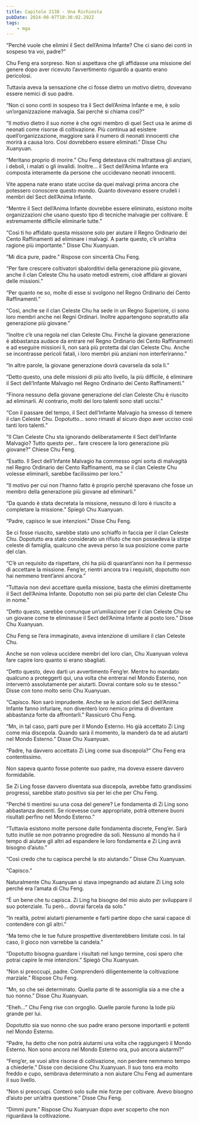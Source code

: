 ```yaml
---
title: Capitolo 2138 - Una Richiesta
pubDate: 2024-08-07T10:36:02.292Z
tags:
    - mga
---
```



“Perché vuole che elimini il Sect dell’Anima Infante? Che ci siano dei conti in sospeso tra voi, padre?”

Chu Feng era sorpreso. Non si aspettava che gli affidasse una missione del genere dopo aver ricevuto l’avvertimento riguardo a quanto erano pericolosi.

Tuttavia aveva la sensazione che ci fosse dietro un motivo dietro, dovevano essere nemici di suo padre.

“Non ci sono conti in sospeso tra il Sect dell’Anima Infante e me, è solo un’organizzazione malvagia. Sai perché si chiama così?”

“Il motivo dietro il suo nome è che ogni membro di quel Sect usa le anime di neonati come risorse di coltivazione. Più continua ad esistere quell’organizzazione, maggiore sarà il numero di neonati innocenti che morirà a causa loro. Così dovrebbero essere eliminati.” Disse Chu Xuanyuan.

“Meritano proprio di morire.” Chu Feng detestava chi maltrattava gli anziani, i deboli, i malati o gli invalidi. Inoltre… il Sect dell’Anima Infante era composta interamente da persone che uccidevano neonati innocenti.

Vite appena nate erano state uccise da quei malvagi prima ancora che potessero conoscere questo mondo. Quanto dovevano essere crudeli i membri del Sect dell’Anima Infante.

“Mentre il Sect dell’Anima Infante dovrebbe essere eliminato, esistono molte organizzazioni che usano questo tipo di tecniche malvagie per coltivare. È estremamente difficile eliminarle tutte.”

“Così ti ho affidato questa missione solo per aiutare il Regno Ordinario dei Cento Raffinamenti ad eliminare i malvagi. A parte questo, c’è un’altra ragione più importante.” Disse Chu Xuanyuan.

“Mi dica pure, padre.” Rispose con sincerità Chu Feng.

“Per fare crescere coltivatori sbalorditivi della generazione più giovane, anche il clan Celeste Chu ha usato metodi estremi, cioè affidare ai giovani delle missioni.”

“Per quanto ne so, molte di esse si svolgono nel Regno Ordinario dei Cento Raffinamenti.”

“Così, anche se il clan Celeste Chu ha sede in un Regno Superiore, ci sono loro membri anche nei Regni Ordinari. Inoltre appartengono sopratutto alla generazione più giovane.”

“Inoltre c’è una regola nel clan Celeste Chu. Finché la giovane generazione è abbastanza audace da entrare nel Regno Ordinario dei Cento Raffinamenti e ad eseguire missioni lì, non sarà più protetta dal clan Celeste Chu. Anche se incontrasse pericoli fatali, i loro membri più anziani non interferiranno.”

“In altre parole, la giovane generazione dovrà cavarsela da sola lì.”

“Detto questo, una delle missioni di più alto livello, la più difficile, è eliminare il Sect dell’Infante Malvagio nel Regno Ordinario dei Cento Raffinamenti.”

“Finora nessuno della giovane generazione del clan Celeste Chu è riuscito ad eliminarli. Al contrario, molti dei loro talenti sono stati uccisi.”

“Con il passare del tempo, il Sect dell’Infante Malvagio ha smesso di temere il clan Celeste Chu. Dopotutto… sono rimasti al sicuro dopo aver ucciso così tanti loro talenti.”

“Il Clan Celeste Chu sta ignorando deliberatamente il Sect dell’Infante Malvagio? Tutto questo per… fare crescere la loro generazione più giovane?” Chiese Chu Feng.

“Esatto. Il Sect dell’Infante Malvagio ha commesso ogni sorta di malvagità nel Regno Ordinario dei Cento Raffinamenti, ma se il clan Celeste Chu volesse eliminarli, sarebbe facilissimo per loro.”

“Il motivo per cui non l’hanno fatto è proprio perché speravano che fosse un membro della generazione più giovane ad eliminarli.”

“Da quando è stata decretata la missione, nessuno di loro è riuscito a completare la missione.” Spiegò Chu Xuanyuan.

“Padre, capisco le sue intenzioni.” Disse Chu Feng.

Se ci fosse riuscito, sarebbe stato uno schiaffo in faccia per il clan Celeste Chu. Dopotutto era stato considerato un rifiuto che non possedeva la stirpe celeste di famiglia, qualcuno che aveva perso la sua posizione come parte del clan.

“C’è un requisito da rispettare, chi ha più di quarant’anni non ha il permesso di accettare la missione. Feng’er, rientri ancora tra i requisiti, dopotutto non hai nemmeno trent’anni ancora.”

“Tuttavia non devi accettare quella missione, basta che elimini direttamente il Sect dell’Anima Infante. Dopotutto non sei più parte del clan Celeste Chu in nome.”

“Detto questo, sarebbe comunque un’umiliazione per il clan Celeste Chu se un giovane come te eliminasse il Sect dell’Anima Infante al posto loro.” Disse Chu Xuanyuan.

Chu Feng se l’era immaginato, aveva intenzione di umiliare il clan Celeste Chu.

Anche se non voleva uccidere membri del loro clan, Chu Xuanyuan voleva fare capire loro quanto si erano sbagliati.

“Detto questo, devo darti un avvertimento Feng’er. Mentre ho mandato qualcuno a proteggerti qui, una volta che entrerai nel Mondo Esterno, non interverrò assolutamente per aiutarti. Dovrai contare solo su te stesso.” Disse con tono molto serio Chu Xuanyuan.

“Capisco. Non sarò imprudente. Anche se le azioni del Sect dell’Anima Infante fanno infuriare, non diventerò loro nemico prima di diventare abbastanza forte da affrontarli.” Rassicurò Chu Feng.

“Mn, in tal caso, parti pure per il Mondo Esterno. Ho già accettato Zi Ling come mia discepola. Quando sarà il momento, la manderò da te ad aiutarti nel Mondo Esterno.” Disse Chu Xuanyuan.

“Padre, ha davvero accettato Zi Ling come sua discepola?” Chu Feng era contentissimo.

Non sapeva quanto fosse potente suo padre, ma doveva essere davvero formidabile.

Se Zi Ling fosse davvero diventata sua discepola, avrebbe fatto grandissimi progressi, sarebbe stato positivo sia per lei che per Chu Feng.

“Perché ti mentirei su una cosa del genere? Le fondamenta di Zi Ling sono abbastanza decenti. Se ricevesse cure appropriate, potrà ottenere buoni risultati perfino nel Mondo Esterno.”

“Tuttavia esistono molte persone dalle fondamenta discrete, Feng’er. Sarà tutto inutile se non potranno progredire da soli. Nessuno al mondo ha il tempo di aiutare gli altri ad espandere le loro fondamenta e Zi Ling avrà bisogno d’aiuto.”

“Così credo che tu capisca perché la sto aiutando.” Disse Chu Xuanyuan.

“Capisco.”

Naturalmente Chu Xuanyuan si stava impegnando ad aiutare Zi Ling solo perché era l’amata di Chu Feng.

“È un bene che tu capisca. Zi Ling ha bisogno del mio aiuto per sviluppare il suo potenziale. Tu però… dovrai farcela da solo.”

“In realtà, potrei aiutarti pienamente e farti partire dopo che sarai capace di contendere con gli altri.”

“Ma temo che le tue future prospettive diventerebbero limitate così. In tal caso, il gioco non varrebbe la candela.”

“Dopotutto bisogna guardare i risultati nel lungo termine, così spero che potrai capire le mie intenzioni.” Spiegò Chu Xuanyuan.

“Non si preoccupi, padre. Comprenderò diligentemente la coltivazione marziale.” Rispose Chu Feng.

“Mn, so che sei determinato. Quella parte di te assomiglia sia a me che a tuo nonno.” Disse Chu Xuanyuan.

“Eheh…” Chu Feng rise con orgoglio. Quelle parole furono la lode più grande per lui.

Dopotutto sia suo nonno che suo padre erano persone importanti e potenti nel Mondo Esterno.

“Padre, ha detto che non potrà aiutarmi una volta che raggiungerò il Mondo Esterno. Non sono ancora nel Mondo Esterno ora, può ancora aiutarmi?”

“Feng’er, se vuoi altre risorse di coltivazione, non perdere nemmeno tempo a chiederle.” Disse con decisione Chu Xuanyuan. Il suo tono era molto freddo e cupo, sembrava determinato a non aiutare Chu Feng ad aumentare il suo livello.

“Non si preoccupi. Conterò solo sulle mie forze per coltivare. Avevo bisogno d’aiuto per un’altra questione.” Disse Chu Feng.

“Dimmi pure.” Rispose Chu Xuanyuan dopo aver scoperto che non riguardava la coltivazione.


